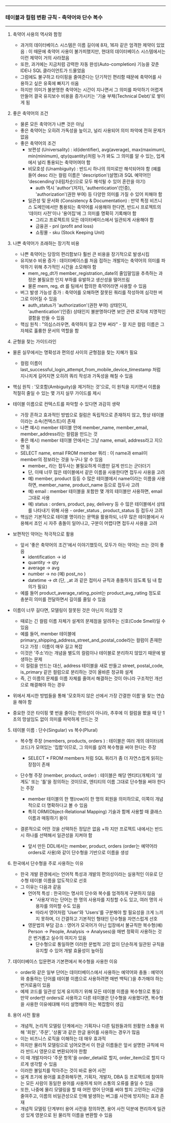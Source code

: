 -----
### 테이블과 컬럼 변환 규칙 - 축약어와 단수 복수
-----
1. 축약어 사용의 역사와 함정
   - 과거의 데이터베이스 시스템은 이름 길이에 8자, 16자 같은 엄격한 제약이 있었음 : 이 때문에 축약어 사용이 불가피했지만, 현대의 데이터베이스 시스템에서는 이런 제약이 거의 사라졌음
   - 또한, 과거에는 지금처럼 강력한 자동 완성(Auto-completion) 기능을 갖춘 IDE나 SQL 클라이언트가 드물었음
   - 그럼에도 불구하고 타이핑을 줄여준다는 단기적인 편리함 때문에 축약어를 사용하고 싶은 유혹에 빠지기 쉬움
   - 하지만 의미가 불분명한 축약어는 시간이 지나면서 그 의미를 파악하기 어렵게 만들어 결국 유지보수 비용을 증가시키는 '기술 부채(Technical Debt)'로 쌓이게 됨

2. 좋은 축약어의 조건
   - 물론 모든 축약어가 나쁜 것은 아님
   - 좋은 축약어는 오히려 가독성을 높이고, 널리 사용되어 의미 파악에 전혀 문제가 없음
   - 좋은 축약어의 조건
     + 보편성 (Universality) : id(identifier), avg(average), max(maximum), min(minimum), qty(quantity)처럼 누가 봐도 그 의미를 알 수 있는, 업계에서 널리 통용되는 축약어여야 함
     + 비모호성 (Unambiguity) : 반드시 하나의 의미로만 해석되어야 함 (예를 들어 desc 라는 컬럼 이름은 'description'(설명)과 SQL 예약어인 'descending'(내림차순)으로 모두 해석될 수 있어 혼란을 야기)
        * auth 역시 'author'(저자), 'authentication'(인증), 'authorization'(권한 부여) 등 다양한 의미를 가질 수 있어 피해야 함
     + 일관성 및 문서화 (Consistency & Documentation) : 만약 특정 비즈니스 도메인에서만 통용되는 축약어를 사용해야 한다면, 반드시 프로젝트의 '데이터 사전'이나 '용어집'에 그 의미를 명확히 기록해야 함
       * 그리고 프로젝트의 모든 데이터베이스에서 일관되게 사용해야 함
       * 금융권 - pnl (profit and loss)
       * 쇼핑몰 - sku (Stock Keeping Unit)

3. 나쁜 축약어가 초래하는 장기적 비용
   - 나쁜 축약어는 당장의 편리함보다 훨씬 큰 비용을 장기적으로 발생시킴
   - 유지보수 비용 증가 : 데이터베이스를 처음 접하는 개발자는 축약어의 의미를 파악하기 위해 추가적인 시간을 소모해야 함
     + mem_reg_dt가 member_registration_date의 줄임말임을 추측하는 과정은 불필요한 인지 부하를 유발하고 생산성을 떨어뜨림
     + 물론 mem, reg, dt 를 팀에서 합의한 축약어라면 사용할 수 있음
   - 버그 발생 가능성 증가 : 축약어를 오해하면 잘못된 쿼리를 작성하여 심각한 버그로 이어질 수 있음
     + auth_status가 'authorization'(권한 부여) 상태인지, 'authentication'(인증) 상태인지 불분명하다면 보안 관련 로직에 치명적인 결함을 만들 수 있음
   - 핵심 원칙 : "의심스러우면, 축약하지 말고 전부 써라" - 잘 지은 컬럼 이름은 그 자체로 훌륭한 문서의 역할을 함

4. 균형을 찾는 가이드라인
  - 물론 실무에서는 명확성과 편의성 사이의 균형점을 찾는 지혜가 필요
    + 컬럼 이름이 last_successful_login_attempt_from_mobile_device_timestamp 처럼 지나치게 길어지면 오히려 쿼리 작성과 가독성을 해칠 수 있음

   - 핵심 원칙 : '모호함(Ambiguity)을 제거하는 것'으로, 이 원칙을 지키면서 이름을 적절히 줄일 수 있는 몇 가지 실무 가이드를 제시
   - 테이블 이름으로 컨텍스트를 파악할 수 있다면 과감히 생략
     + 가장 흔하고 효과적인 방법으로 컬럼은 독립적으로 존재하지 않고, 항상 테이블이라는 소속(컨텍스트)이 존재
     + 나쁜 예시) member 테이블 안에 member_name, member_email, member_address라는 컬럼을 만드는 것
     + 좋은 예시) member 테이블 안에서는 그냥 name, email, address라고 지으면 됨
     + SELECT name, email FROM member 쿼리 : 이 name과 email이 member의 정보라는 것을 누구나 알 수 있음
       * member_ 라는 접두사는 불필요하게 이름만 길게 만드는 군더더기
       * 단, 이때 너무 많은 테이블에서 같은 이름을 사용한다면 접두사 사용을 고려
       * 예) member, product 등등 수 많은 테이블에서 name이라는 이름을 사용하면, member_name, product_name 등으로 접두사 고려
       * 예) email : member 테이블을 포함한 몇 개의 테이블만 사용하면, email 그대로 사용
       * 예) status : orders, product, pay, delivery 등 수 많은 테이블에서 상태를 나타내기 위해 사용 - order_status , product_status 등 접두사 고려
     + 핵심은 기본적으로 테이블 명이라는 문맥을 활용하되, 너무 많은 테이블에서 사용해서 조인 시 자주 충돌이 일어나고, 구분이 어렵다면 접두사 사용을 고려

   - 보편적인 약어는 적극적으로 활용
     + 앞서 '좋은 축약어의 조건'에서 이야기했듯이, 모두가 아는 약어는 쓰는 것이 좋음
       * identification → id
       * quantity → qty
       * average → avg
       * number → no (예) post_no )
       * datetime → dt (단, _at 과 같은 접미사 규칙과 충돌하지 않도록 팀 내 합의가 필요)
     + 예를 들어 product_average_rating_point는 product_avg_rating 정도로 충분히 의미를 전달하면서 길이를 줄일 수 있음

   - 이름이 너무 길다면, 모델링이 잘못된 것은 아닌지 의심할 것
     + 때로는 긴 컬럼 이름 자체가 설계의 문제점을 알려주는 신호(Code Smell)일 수 있음
     + 예를 들어, member 테이블에 primary_shipping_address_street_and_postal_code라는 컬럼이 존재한다고 가정 : 이름이 매우 길고 복잡
      * 이것은 '주소'라는 개념을 별도의 컬럼이나 테이블로 분리하지 않았기 때문에 발생하는 문제
      * 이 컬럼을 만드는 대신, address 테이블을 새로 만들고 street, postal_code, is_primary 같은 컬럼으로 분리하는 것이 올바른 정규화 설계
      * 즉, 긴 이름의 문제를 이름 자체를 줄여서 해결하는 것이 아니라 구조적인 개선으로 해결해야 하는 경우
  
   - 위에서 제시한 방법들을 통해 '모호하지 않은 선에서 가장 간결한 이름'을 찾는 연습을 해야 함
   - 중요한 것은 타이핑 몇 번을 줄이는 편의성이 아니라, 추후에 이 컬럼을 봤을 때 단 1초의 망설임도 없이 의미를 파악하게 만드는 것

5. 테이블 이름 : 단수(Singular) vs 복수(Plural)
   - 복수형 주장 (members, products, orders ) : 테이블은 여러 개의 데이터(레코드)가 모여있는 '집합'이므로, 그 의미를 살려 복수형을 써야 한다는 주장
     + SELECT * FROM members 처럼 SQL 쿼리가 좀 더 자연스럽게 읽히는 장점이 존재

   - 단수형 주장 (member, product, order) : 테이블은 해당 엔티티(개체)의 '설계도' 또는 '틀'을 정의하는 것이므로, 엔티티의 이름 그대로 단수형을 써야 한다는 주장
     + member 테이블의 한 행(row)이 한 명의 회원을 의미하므로, 이쪽이 개념적으로 더 명확하다고 볼 수 있음
     + 특히 ORM(Object-Relational Mapping) 기술과 함께 사용할 때 클래스 이름과 매핑하기 용이

   - 결론적으로 어떤 것을 선택하든 정답은 없음
     +하 지만 프로젝트 내에서는 반드시 하나를 선택해서 일관성을 지켜야 함
     + 앞서 만든 DDL에서는 member, product, orders (order는 예약어라 orders로 사용)와 같이 단수형을 기반으로 이름을 생성

6. 한국에서 단수형을 주로 사용하는 이유
   - 한국 개발 환경에서는 언어적 특성과 개발의 편의성이라는 실용적인 이유로 단수형 테이블 이름을 압도적으로 선호
   - 그 이유는 다음과 같음
     + 언어적 특성 : 한국어는 명사의 단수와 복수를 엄격하게 구분하지 않음
       * '사용자'라는 단어는 한 명의 사용자를 지칭할 수도 있고, 여러 명의 사용자를 의미할 수도 있음
       * 따라서 영어처럼 'User'와 'Users'를 구분해야 할 필요성을 크게 느끼지 못하며, 더 간결하고 기본적인 형태인 단수형을 자연스럽게 선호
     + 영문법의 부담 감소 : 영어가 모국어가 아닌 입장에서 불규칙한 복수형(예) Person → People, Analysis → Analyses)을 매번 정확히 사용하는 것은 번거롭고 실수의 여지가 있음
       * 단수형으로 통일하면 이러한 문법적 고민 없이 단순하게 일관된 규칙을 유지할 수 있어 개발 효율성이 높아짐

7. 데이터베이스 입문편과 기본편에서 복수형을 사용한 이유
   - order와 같은 일부 단어는 데이터베이스에서 사용하는 예약어와 충돌 : 예약어와 충돌하는 단어를 테이블 이름으로 사용하려면 매번 백틱(`)을 추가해야 하는 번거로움이 있음
   - 예제 코드를 일관성 있게 유지하기 위해 모든 테이블 이름을 복수형으로 통일 : 만약 order만 orders로 사용하고 다른 테이블은 단수형을 사용했다면, 복수형을 사용한 이유에대해 미리 설명해야 하는 복잡함이 생김

8. 용어 사전 활용
   - 개념적, 논리적 모델링 단계에서는 기획자나 다른 팀원들과의 원활한 소통을 위해 '회원', '주문', '상품'과 같은 한글 용어를 사용하는 경우가 많음
   - 이는 비즈니스 로직을 이해하는 데 매우 효과적
   - 하지만 물리적 모델링으로 넘어오면서 이 한글 이름들은 앞서 설명한 규칙에 따라 반드시 영문으로 변환되어야 한함
   - 이 때 개발자마다 '주문 항목'을 order_detail로 할지, order_item으로 할지 다르게 생각할 수 있음
   - 이러한 불일치를 막아주는 것이 바로 용어 사전
   - 설계 초기에 용어를 표준화해두면, 기획자, 개발자, DBA 등 프로젝트에 참여하는 모든 사람이 동일한 용어를 사용하게 되어 소통의 오류를 줄일 수 있음
   - 또한, 나중에 물리 모델링을 할 때 어떤 영어 단어를 써야 할지 고민하는 시간을 줄여주고, 이름의 비일관성으로 인해 발생하는 버그를 사전에 방지하는 효과 존재
   - 개념적 모델링 단계부터 용어 사전을 정의하면, 용어 사전 덕분에 편리하게 일관성 있게 영문으로 된 물리적 이름을 변환할 수 있음
